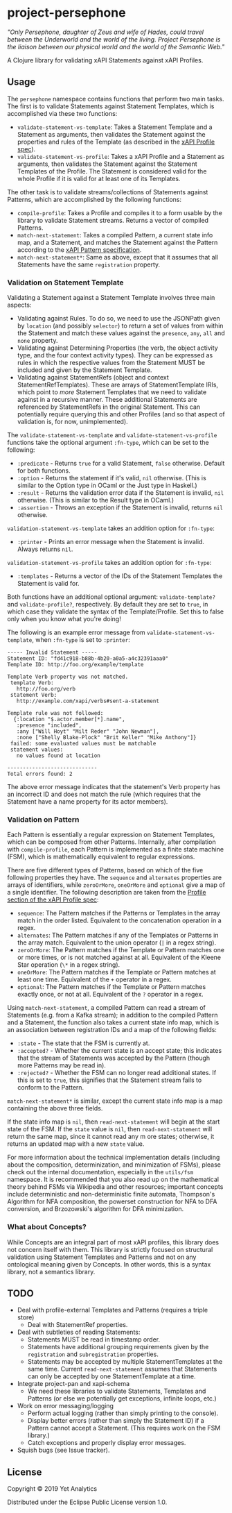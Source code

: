 # project-persephone

_"Only Persephone, daughter of Zeus and wife of Hades, could travel
between the Underworld and the world of the living. Project Persephone
is the liaison between our physical world and the world of the Semantic
Web."_

A Clojure library for validating xAPI Statements against xAPI Profiles. 

## Usage 

The `persephone` namespace contains functions that perform two main tasks.
The first is to validate Statements against Statement Templates, which is
accomplished via these two functions:
- `validate-statement-vs-template`: Takes a Statement Template and a
  Statement as arguments, then validates the Statement against the
  properties and rules of the Template (as described in the
  [xAPI Profile spec](https://github.com/adlnet/xapi-profiles/blob/master/xapi-profiles-structure.md#statment-templates)).
- `validate-statement-vs-profile`: Takes a xAPI Profile and a Statement
  as arguments, then validates the Statement against the Statement
  Templates of the Profile. The Statement is considered valid for the
  whole Profile if it is valid for at least one of its Templates.

The other task is to validate streams/collections of Statements against
Patterns, which are accomplished by the following functions:
- `compile-profile`: Takes a Profile and compiles it to a form usable by
  the library to validate Statement streams. Returns a vector of compiled
  Patterns.
- `match-next-statement`: Takes a compiled Pattern, a current state info
  map, and a Statement, and matches the Statement against the Pattern according to the [xAPI Pattern specification](https://github.com/adlnet/xapi-profiles/blob/master/xapi-profiles-structure.md#patterns).
- `match-next-statement*`: Same as above, except that it assumes that all
  Statements have the same `registration` property.

### Validation on Statement Template

Validating a Statement against a Statement Template involves three main 
aspects:
- Validating against Rules. To do so, we need to use the JSONPath given by
`location` (and possibly `selector`) to return a set of values from within
the Statement and match these values against the `presence`, `any`, `all`
and `none` property.
- Validating against Determining Properties (the verb, the object activity 
type, and the four context activity types). They can be expressed as rules 
in which the respective values from the Statement MUST be included and
given by the Statement Template.
- Validating against StatementRefs (object and context
StatementRefTemplates). These are arrays of StatementTemplate IRIs, which 
point to _more_ Statement Templates that we need to validate against in a 
recursive manner. These additional Statements are referenced by 
StatementRefs in the original Statement. This can potentially require 
querying this and other Profiles (and so that aspect of validation is, for 
now, unimplemented).

The `validate-statement-vs-template` and `validate-statement-vs-profile` functions take the optional argument `:fn-type`, which can be set to the
following:
- `:predicate` - Returns `true` for a valid Statement, `false` otherwise.
  Default for both functions.
- `:option` - Returns the statement if it's valid, `nil` otherwise. (This is
  similar to the Option type in OCaml or the Just type in Haskell.)
- `:result` - Returns the validation error data if the Statement is invalid,
  `nil` otherwise. (This is similar to the Result type in OCaml.)
- `:assertion` - Throws an exception if the Statement is invalid, returns
  `nil` otherwise.

`validation-statement-vs-template` takes an addition option for `:fn-type`:
- `:printer` - Prints an error message when the Statement is invalid.
  Always returns `nil`.

`validation-statement-vs-profile` takes an addition option for `:fn-type`:
- `:templates` - Returns a vector of the IDs of the Statement Templates the
  Statement is valid for.

Both functions have an additional optional argument: `validate-template?`
and `validate-profile?`, respectively. By default they are set to `true`,
in which case they validate the syntax of the Template/Profile. Set this to
false only when you know what you're doing!

The following is an example error message from 
`validate-statement-vs-template`, when `:fn-type` is set to `:printer`:

```
----- Invalid Statement -----
Statement ID: "fd41c918-b88b-4b20-a0a5-a4c32391aaa0"
Template ID: http://foo.org/example/template

Template Verb property was not matched.
 template Verb:
   http://foo.org/verb
 statement Verb:
   http://example.com/xapi/verbs#sent-a-statement

Template rule was not followed:
  {:location "$.actor.member[*].name",
   :presence "included",
   :any ["Will Hoyt" "Milt Reder" "John Newman"],
   :none ["Shelly Blake-Plock" "Brit Keller" "Mike Anthony"]}
 failed: some evaluated values must be matchable
 statement values:
   no values found at location

-----------------------------
Total errors found: 2
```

The above error message indicates that the statement's Verb property has an
incorrect ID and does not match the rule (which requires that the Statement
have a name property for its actor members).

### Validation on Pattern

Each Pattern is essentially a regular expression on Statement Templates, 
which can be composed from other Patterns. Internally, after compilation 
with `compile-profile`, each Pattern is implemented as a finite state
machine (FSM), which is mathematically equivalent to regular expressions.

There are five different types of Patterns, based on which of the five
following properties they have. The `sequence` and `alternates` properties 
are arrays of identifiers, while `zeroOrMore`, `oneOrMore` and `optional` give a map of a single identifier. The following description are taken from the
[Profile section of the xAPI Profile spec](https://github.com/adlnet/xapi-profiles/blob/master/xapi-profiles-structure.md#patterns):
- `sequence`: The Pattern matches if the Patterns or Templates in the array 
match in the order listed. Equivalent to the concatenation operation in a 
regex.
- `alternates`: The Pattern matches if any of the Templates or Patterns in 
the array match. Equivalent to the union operator (`|` in a regex string).
- `zeroOrMore`: The Pattern matches if the Template or Pattern matches one or
more times, or is not matched against at all. Equivalent of the Kleene Star
operation (`\*` in a regex string).
- `oneOrMore`: The Pattern matches if the Template or Pattern matches at 
least one time. Equivalent of the `+` operator in a regex.
- `optional`: The Pattern matches if the Template or Pattern matches exactly
once, or not at all. Equivalent of the `?` operator in a regex.

Using `match-next-statement`, a compiled Pattern can read a stream of 
Statements (e.g. from a Kafka stream); in addition to the compiled Pattern 
and a Statement, the function also takes a current state info map, which
is an association between registration IDs and a map of the following fields:
- `:state` - The state that the FSM is currently at.
- `:accepted?` - Whether the current state is an accept state; this indicates
  that the stream of Statements was accepted by the Pattern (though more Patterns may be read in).
- `:rejected?` - Whether the FSM can no longer read additional states.
  If this is set to `true`, this signifies that the Statement stream fails
  to conform to the Pattern.

`match-next-statement*` is similar, except the current state info map is a
map containing the above three fields.

If the state info map is `nil`, then `read-next-statement` will begin at the
start state of the FSM. If the `state` value is `nil`, then 
`read-next-statement` will return the same map, since it cannot read any m
ore states; otherwise, it returns an updated map with a new `state` value.

For more information about the technical implementation details (including 
about the composition, determinization, and minimization of FSMs), please 
check out the internal documentation, especially in the `utils/fsm` 
namespace. It is recommended that you also read up on the mathematical 
theory behind FSMs via Wikipedia and other resources; important concepts 
include deterministic and non-deterministic finite automata, Thompson's 
Algorithm for NFA composition, the powerset construction for NFA to DFA 
conversion, and Brzozowski's algorithm for DFA minimization.

### What about Concepts?

While Concepts are an integral part of most xAPI profiles, this library does
not concern itself with them. This library is strictly focused on structural
validation using Statement Templates and Patterns and not on any ontological
meaning given by Concepts. In other words, this is a syntax library, not a
semantics library.

## TODO

- Deal with profile-external Templates and Patterns (requires a triple store)
    - Deal with StatementRef properties.
- Deal with subtleties of reading Statements:
    - Statements MUST be read in timestamp order.
    - Statements have additional grouping requirements given by the
    `registration` and `subregistration` properties.
    - Statements may be accepted by multiple StatementTemplates at the same time.
      Current `read-next-statement` assumes that Statements can only be accepted by one StatementTemplate at a time.
- Integrate project-pan and xapi-schema
    - We need these libraries to validate Statements, Templates and Patterns
      (or else we potentially get exceptions, infinite loops, etc.)
- Work on error messaging/logging
    - Perform actual logging (rather than simply printing to the console).
    - Display better errors (rather than simply the Statement ID) if a Pattern
      cannot accept a Statement. (This requires work on the FSM library.)
    - Catch exceptions and properly display error messages.
- Squish bugs (see Issue tracker).

## License

Copyright © 2019 Yet Analytics

Distributed under the Eclipse Public License version 1.0.
